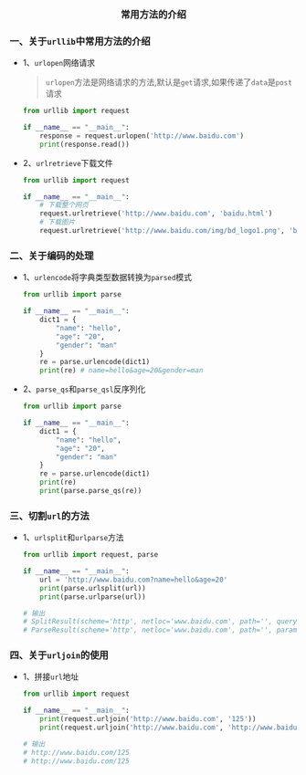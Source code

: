 ### <center>常用方法的介绍</center>

### 一、关于`urllib`中常用方法的介绍

* 1、`urlopen`网络请求

  > `urlopen`方法是网络请求的方法,默认是`get`请求,如果传递了`data`是`post`请求

  ```py
  from urllib import request

  if __name__ == "__main__":
      response = request.urlopen('http://www.baidu.com')
      print(response.read())
  ```

* 2、`urlretrieve`下载文件

  ```py
  from urllib import request

  if __name__ == "__main__":
      # 下载整个网页
      request.urlretrieve('http://www.baidu.com', 'baidu.html')
      # 下载图片
      request.urlretrieve('http://www.baidu.com/img/bd_logo1.png', 'baidu.png')
  ```


### 二、关于编码的处理

* 1、`urlencode`将字典类型数据转换为`parsed`模式

  ```py
  from urllib import parse

  if __name__ == "__main__":
      dict1 = {
          "name": "hello",
          "age": "20",
          "gender": "man"
      }
      re = parse.urlencode(dict1)
      print(re) # name=hello&age=20&gender=man
  ```

* 2、`parse_qs`和`parse_qsl`反序列化

  ```py
  from urllib import parse

  if __name__ == "__main__":
      dict1 = {
          "name": "hello",
          "age": "20",
          "gender": "man"
      }
      re = parse.urlencode(dict1)
      print(re)
      print(parse.parse_qs(re))
  ```

### 三、切割`url`的方法

* 1、`urlsplit`和`urlparse`方法

  ```py
  from urllib import request, parse

  if __name__ == "__main__":
      url = 'http://www.baidu.com?name=hello&age=20'
      print(parse.urlsplit(url))
      print(parse.urlparse(url))

  # 输出
  # SplitResult(scheme='http', netloc='www.baidu.com', path='', query='name=hello&age=20', fragment='')
  # ParseResult(scheme='http', netloc='www.baidu.com', path='', params='', query='name=hello&age=20', fragment='')
  ```

### 四、关于`urljoin`的使用

* 1、拼接`url`地址

  ```py
  from urllib import request

  if __name__ == "__main__":
      print(request.urljoin('http://www.baidu.com', '125'))
      print(request.urljoin('http://www.baidu.com', 'http://www.baidu.com/125'))

  # 输出
  # http://www.baidu.com/125
  # http://www.baidu.com/125
  ```
